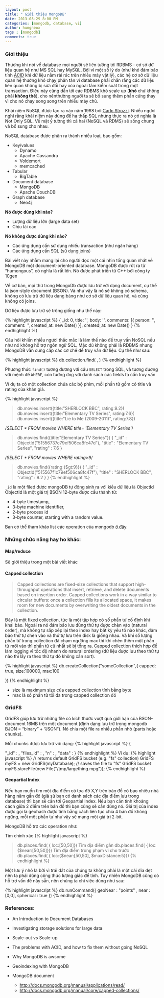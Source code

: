 ```yaml
---
layout: post
title: " Giới thiệu MongoDB"
date: 2013-03-29 8:00 PM
categories: [mongodb, database, vi]
author: hungneox
tags : [mongodb]
comments: true
---
```


### Giới thiệu 

Thường khi nói về database mọi người sẽ liên tưởng tới RDBMS - cơ sở dữ liệu quan hệ như MS SQL hay MySQL. Bởi vì một số lý do (như khó đảm bảo tính [ACID](http://en.wikipedia.org/wiki/ACID) khi dữ liệu nằm rải rác trên nhiều máy vật lý), các hệ cơ sở dữ liệu quan hệ thường khó chạy phân tán vì database phải chắn rằng các dữ liệu liên quan không bị sửa đổi hay xóa ngoài tầm kiểm soát trong một transaction. Điều này cũng dẫn tới các RDBMS khó scale up (**khó** chứ không phải **không thể**), cho nênthường người ta sẽ bổ sung thêm phần cứng thay vì cho nó chạy song song trên nhiều máy chủ.

Khái niệm NoSQL được tạo ra vào năm 1998 bởi [Carlo Strozzi](http://www.strozzi.it/users/carlo/vitae.html). Nhiều người nghĩ rằng khái niệm này dùng để hạ thấp SQL nhưng thực ra nó có nghĩa là Not Only SQL. Về mặt ý tưởng thì cả hai (NoSQL và RDMS) sẽ sống chung và bổ sung cho nhau.
<!--more-->

NoSQL database được phân ra thành nhiều loại, bao gồm:

* Key/values
  * Dynamo
  * Apache Cassandra
  * Voldemort
  * memcached
* Tabular
  * BigTable
* Document database
  * MongoDB
  * Apache CouchDB
* Graph database
  * Neo4j

**Nó được dùng khi nào?**

  * Lượng dữ liệu lớn (large data set)
  * Chịu tải cao

**Nó không được dùng khi nào?**

  * Các ứng dụng cần sử dụng nhiều transaction (như ngân hàng)
  * Các ứng dụng cần SQL (sử dụng joins)

Bài viết này nhằm mang lại cho người đọc một cái nhìn tổng quan nhất về MongoDB một document-oriented database. MongoDB được rút ra từ “humongous”, có nghĩa là rất lớn. Nó được phát triển từ C++ bởi công ty 10gen

Về cơ bản, mọi thứ trong MongoDb được lưu trữ với dạng document, cụ thể là json-style document (BSON). Và như vậy là nó sẽ không có schema, không có lưu trữ dữ liệu dạng bảng như  cơ sở dữ liệu quan hệ, và cũng không có joins.

Dữ liệu được lưu trữ sẽ trông giống như thế này:

{% highlight javascript %} 
{
  _id: 0,
  title: '',
  body: '',
  comments: [{
    person: '',
    comment: '',
    created_at: new Date()
  }],
  created_at: new Date()
}
{% endhighlight %}

Câu hỏi khiến nhiều người thắc mắc là làm thế nào để truy vấn NoSQL nếu như nó không hỗ trợ ngôn ngữ SQL. Mặc dù không phải là RDBMS nhưng MongoDB vẫn cung cấp các cơ chế để truy vấn dữ liệu. Cụ thể như sau:

{% highlight javascript %} 
db.collection.find( <query>,  )
{% endhighlight %}

Phương thức `find()` tương đương với câu `SELECT` trong SQL, và tương đương với mệnh đề `WHERE`, còn tương ứng với danh sách các fields ta cần truy vấn. 

Ví dụ ta có một collection chứa các bộ phim, mỗi phần tử gồm có title và rating của khán giả.

{% highlight javascript %} 
> db.movies.insert({title:"SHERLOCK BBC", rating:9.2})
> db.movies.insert({title:"Elementary TV Series", rating:7.6})
> db.movies.insert({title:"Lie to Me (2009-2011)", rating:7.8})

/*SELECT * FROM movies WHERE title= 'Elementary TV Series'*/

> db.movies.find({title:"Elementary TV Series"})
{
   "_id" : ObjectId("51556737c79ef506ca8fc47d"),
   "title" : "Elementary TV Series",
   "rating" : 7.6
}   

/*SELECT * FROM movies WHERE rating>9*/
> db.movies.find({rating:{$gt:9}})
{
   "_id"         : ObjectId("515567f1c79ef506ca8fc47f"),
   "title"         : "SHERLOCK BBC",
   "rating"     : 9.2 }
}
{% endhighlight %}

`_id` là một filed được mongoDB tự động sinh ra với kiểu dữ liệu là ObjectId
ObjectId là một giá trị BSON 12-byte được cấu thành từ:

* 4-byte timestamp,
* 3-byte machine identifier,
* 2-byte process id
* 3-byte counter, starting with a random value.


Bạn có thể tham khảo list các operation của mongodb [ở đây](http://docs.mongodb.org/manual/reference/operator/)

### Những chức năng hay ho khác:

#### Map/reduce
Sẽ giới thiệu trong một bài viết khác

#### Capped collection

> Capped collections are fixed-size collections that support high-throughput operations that insert, retrieve, and delete documents based on insertion order. Capped collections work in a way similar to circular buffers: once a collection fills its allocated space, it makes room for new documents by overwriting the oldest documents in the collection.

Đây là một fixed collection, tức là một tập hợp có số phần tử cố định khi khai báo. Ngoài ra nó đảm bảo lưu đúng thứ tự được chèn vào (natural order), mà không tự sắp xếp lại theo index hay bất kỳ yếu tố nào khác, đảm bảo thứ tự chèn vào và thứ tự lưu trên disk là giống nhau. Và khi số lượng phần tử trong collection đã chạm ngưỡng max thì khi chèn thêm một phần tử mới vào thì phần tử cũ nhất sẽ bị tống ra. Capped collection thích hợp để làm logging vì tốc độ nhanh do natural ordering (dữ liệu được lưu theo thứ tự nào thì lấy ra theo thứ tự đó không cần sort).

{% highlight javascript %} 
db.createCollection("someCollection",{
   capped: true,
   size:100000,
   max:100

})
{% endhighlight %}

* size là maximum size của capped collection tính bằng byte 
* max là số phần tử tối đa trong capped collection đó

### GridFS

GridFS giúp lưu trữ những file có kích thước vượt quá giới hạn của BSON-document 16MB trên một document (định dạng lưu trữ trong mongodb BJON = “binary” + “JSON”). Nó chia một file ra nhiều phần nhỏ (parts hoặc chunks).

Mỗi chunks được lưu trữ với dạng:
{% highlight javascript %} 
{

 "_id" : ,
 "files_id" : ,
 "n" : ,
 "data" : 
}
{% endhighlight %}
Ví dụ: 
{% highlight javascript %} 
// returns default GridFS bucket (e.g. "fs"  collection)
GridFS myFS = new GridFS(myDatabase); 
// saves the file to "fs" GridFS bucket
myFS.storeFile(new File("/tmp/largething.mpg"));
{% endhighlight %}

#### Geopartial Index

Nếu bạn muốn tìm một địa điểm có tọa độ X,Y trên bản đồ có bao nhiêu nhà hàng nằm gần đó (giả sử bạn có danh sách các địa điểm lưu trong database) thì bạn sẽ cần tới Geopartial Index. Nếu bạn cần tính khoảng cách giữa 2 điểm trên bản đồ thì bạn cũng sẽ cần dùng nó. Giá trị của index được gọi là geohash được tính bằng cách liên tục chia 4 bản đồ không ngừng, mỗi một phần tư như vậy sẽ mang một giá trị 2-bit.

MongoDB hỗ trợ các operation như:

Tìm chính xác
{% highlight javascript %} 
> db.places.find( { loc:[50,50]}) Tìm địa điểm gần
> db.places.find( { loc:{$near:[50,50]}}) Tìm địa điểm trong phạm vi cho trước
> db.places.find( { loc:{$near:[50,50], $maxDistance:5}})
{% endhighlight %}

Một lưu ý nhỏ là bởi vì trái đất của chúng ta không phải là một cái dĩa dẹt nên ta phải dùng công thức lượng giác để tính. Tuy nhiên MongoDB cũng có hỗ trợ vấn đề này sẵn, nên chúng ta chỉ việc dùng như sau:

{% highlight javascript %} 
db.runCommand({
    geoNear : "points" ,
    near : [0,0],
    spherical :  true
})
{% endhighlight %}


### References:

* An Introduction to Document Databases
* Investigating storage solutions for large data
* Scale-out vs Scale-up
* The problems with ACID, and how to fix them without going NoSQL
* Why MongoDB is awsome
* Geoindexing with MongoDB

* MongoDB document
  * http://docs.mongodb.org/manual/applications/read/
  * http://docs.mongodb.org/manual/core/capped-collections/